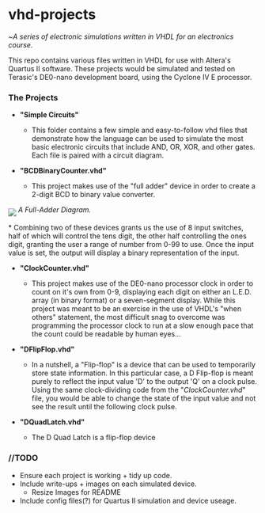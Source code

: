 # vhd-projects

~*A series of electronic simulations written in VHDL for an electronics course.*

This repo contains various files written in VHDL for use with Altera's Quartus II software.
These projects would be simulated and tested on Terasic's DE0-nano development board, using the Cyclone IV E processor.

### The Projects
* **"Simple Circuits"**
  * This folder contains a few simple and easy-to-follow vhd files that demonstrate how the language can be used to simulate the most basic electronic circuits that include AND, OR, XOR, and other gates.  Each file is paired with a circuit diagram.

* **"BCDBinaryCounter.vhd"**
  * This project makes use of the "full adder" device in order to create a 2-digit BCD to binary value converter. 
 <p><img src="http://cs.smith.edu/dftwiki/images/thumb/8/8a/FullAdder3Bits.png/300px-FullAdder3Bits.png" align="middle"> <i>A Full-Adder Diagram.</i></p> 
  * Combining two of these devices grants us the use of 8 input switches, half of which will control the tens digit, the other half controlling the ones digit, granting the user a range of number from 0-99 to use.  Once the input value is set, the output will display a binary representation of the input.

* **"ClockCounter.vhd"**
  * This project makes use of the DE0-nano processor clock in order to count on it's own from 0-9, displaying each digit on either an L.E.D. array (in binary format) or a seven-segment display.  While this project was meant to be an exercise in the use of VHDL's "when others" statement, the most difficult snag to overcome was programming the processor clock to run at a slow enough pace that the count could be readable by human eyes...

* **"DFlipFlop.vhd"**
  * In a nutshell, a "Flip-flop" is a device that can be used to temporarily store state information.  In this particular case, a D Flip-flop is meant purely to reflect the input value 'D' to the output 'Q' on a clock pulse.  Using the same clock-dividing code from the "*ClockCounter.vhd*" file, you would be able to change the state of the input value and not see the result until the following clock pulse.

* **"DQuadLatch.vhd"**
  * The D Quad Latch is a flip-flop device
  
### //TODO

* Ensure each project is working + tidy up code.
* Include write-ups + images on each simulated device.
  * Resize Images for README
* Include config files(?) for Quartus II simulation and device useage.
